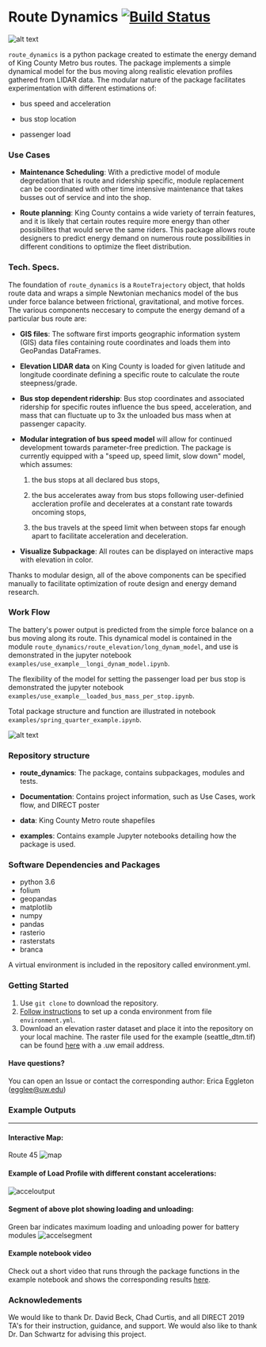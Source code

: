# Route Dynamics [![Build Status](https://travis-ci.com/metromojo/Route_Dynamics.svg?branch=master)](https://travis-ci.com/metromojo/Route_Dynamics)

![alt text][logo]

[logo]: https://github.com/metromojo/Route_Dynamics/blob/master/Documentation/logo.JPG

`route_dynamics` is a python package created to estimate the energy demand of King County Metro bus routes.
The package implements a simple dynamical model for the bus moving along realistic elevation profiles gathered from LIDAR data. The modular nature of the package facilitates experimentation with different estimations of:

* bus speed and acceleration

* bus stop location

* passenger load

### Use Cases

* **Maintenance Scheduling**:
With a predictive model of module degredation that is route and ridership specific, module replacement can be coordinated with other time intensive maintenance that takes busses out of service and into the shop.

* **Route planning**:
King County contains a wide variety of terrain features, and it is likely that certain routes require more energy than other possibilites that would serve the same riders. This package allows route designers to predict energy demand on numerous route possibilities in different conditions to optimize the fleet distribution.

### Tech. Specs.

The foundation of `route_dynamics` is a `RouteTrajectory` object, that holds route data and wraps a simple Newtonian mechanics model of the bus under force balance between frictional, gravitational, and motive forces. The various components neccesary to compute the energy demand of a particular bus route are:

* **GIS files**: The software first imports geographic information system (GIS) data files containing route coordinates and loads them into GeoPandas DataFrames.

* **Elevation LIDAR data** on King County is loaded for given latitude and longitude coordinate defining a specific route to calculate the route steepness/grade.

* **Bus stop dependent ridership**: Bus stop coordinates and associated ridership for specific routes influence the bus speed, acceleration, and mass that can fluctuate up to 3x the unloaded bus mass when at passenger capacity.

* **Modular integration of bus speed model** will allow for continued development towards parameter-free prediction.
The package is currently equipped with a "speed up, speed limit, slow down" model, which assumes:

    1) the bus stops at all declared bus stops,

    2) the bus accelerates away from bus stops following user-definied accleration profile and decelerates at a constant rate towards oncoming stops,

    3) the bus travels at the speed limit when between stops far enough apart to facilitate acceleration and deceleration.

* **Visualize Subpackage**: All routes can be displayed on interactive maps with elevation in color.

Thanks to modular design, all of the above components can be specified manually to facilitate optimization of route design and energy demand research.


### Work Flow

The battery's power output is predicted from the simple force balance on a bus moving along its route. This dynamical model is contained in the module `route_dynamics/route_elevation/long_dynam_model`, and use is demonstrated in the jupyter notebook `examples/use_example__longi_dynam_model.ipynb`.

The flexibility of the model for setting the passenger load per bus stop is demonstrated the jupyter notebook `examples/use_example__loaded_bus_mass_per_stop.ipynb`.

Total package structure and function are illustrated in notebook `examples/spring_quarter_example.ipynb`.

![alt text][flowchart]

[flowchart]: https://github.com/metromojo/Route_Dynamics/blob/master/Documentation/FlowChart_2020.PNG


### Repository structure

* **route_dynamics**: The package, contains subpackages, modules and tests.

* **Documentation**: Contains project information, such as Use
Cases, work flow, and DIRECT poster

* **data**: King County Metro route shapefiles

* **examples**: Contains example Jupyter notebooks detailing how the package is used.


### Software Dependencies and Packages

* python 3.6
* folium
* geopandas
* matplotlib
* numpy
* pandas
* rasterio
* rasterstats
* branca

A virtual environment is included in the repository called environment.yml.

### Getting Started

1. Use `git clone` to download the repository.
2. [Follow instructions](https://docs.conda.io/projects/conda/en/latest/user-guide/tasks/manage-environments.html#creating-an-environment-from-an-environment-yml-file) to set up a conda environment from file `environment.yml`.
3. Download an elevation raster dataset and place it into the repository on your local
machine. The raster file used for the example (seattle_dtm.tif) can be found
[here](https://drive.google.com/open?id=1V8-VIPGcNJ4l7Bd7OYDjIstFb1dsyhxH) with a .uw email address.

#### Have questions?
You can open an Issue or contact the corresponding author: Erica Eggleton (egglee@uw.edu)

### Example Outputs
___

#### Interactive Map:
Route 45
![map]

[map]: https://github.com/metromojo/Route_Dynamics/blob/master/examples/README_results/map45.PNG

#### Example of Load Profile with different constant accelerations:


![acceloutput]

[acceloutput]: https://github.com/metromojo/Route_Dynamics/blob/master/Documentation/Figures/Acceloutput.png

#### Segment of above plot showing loading and unloading:


Green bar indicates maximum loading and unloading power for battery modules
![accelsegment]

[accelsegment]: https://github.com/metromojo/Route_Dynamics/blob/master/Documentation/Figures/Acceloutput_segment.png

#### Example notebook video
Check out a short video that runs through the package functions in the example notebook and shows the corresponding results
[here](https://drive.google.com/open?id=1ZpiIEzNWV0T_pzcjw9jkn3GkSxMLdkwo).


### Acknowledements

We would like to thank Dr. David Beck, Chad Curtis, and all DIRECT 2019 TA's for their
instruction, guidance, and support. We would also like to thank Dr. Dan Schwartz for advising this project.
